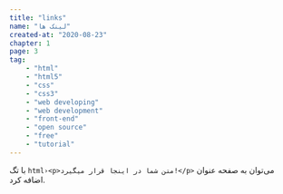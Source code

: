 ```yaml
---
title: "links"
name: "لینک ها"
created-at: "2020-08-23"
chapter: 1
page: 3
tag: 
    - "html"
    - "html5"
    - "css"
    - "css3"
    - "web developing"
    - "web development"
    - "front-end"
    - "open source"
    - "free"
    - "tutorial"
---
```


با تگ
`html›<p>متن شما در اینجا قرار میگیرد!</p>`
می‌توان به صفحه عنوان اضافه کرد.